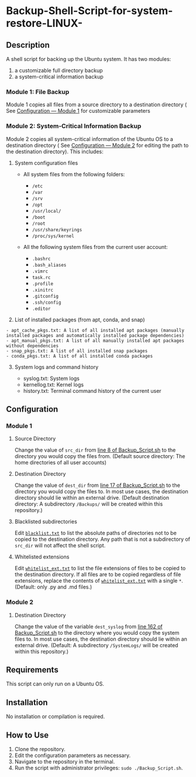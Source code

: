# Backup-Shell-Script-for-system-restore-LINUX-

## Description

A shell script for backing up the Ubuntu system. It has two modules:
1. a customizable full directory backup
2. a system-critical information backup


### Module 1: File Backup
Module 1 copies all files from a source directory to a destination directory ( See [Configuration — Module 1](#module-1) for customizable parameters

### Module 2: System-Critical Information Backup

Module 2 copies all system-critical information of the Ubuntu OS to a destination directory ( See [Configuration — Module 2](#module-2) for editing the path to the destination directory). This includes: 

1. System configuration files

     - All system files from the following folders:
     
        - `/etc`
        - `/var`
        - `/srv`
        - `/opt`
        - `/usr/local/`
        - `/boot`
        - `/root`
        - `/usr/share/keyrings`
        - `/proc/sys/kernel`
        
      - All the following system files from the current user account:
      
        - `.bashrc`
        - `.bash_aliases`
        - `.vimrc`
        - `task.rc`
        - `.profile`
        - `.xinitrc`
        - `.gitconfig`
        - `.ssh/config`
        - `.editor`
       
  2. List of installed packages (from apt, conda, and snap)

    - apt_cache_pkgs.txt: A list of all installed apt packages (manually installed packages and automatically installed package dependencies)
    - apt_manual_pkgs.txt: A list of all manually installed apt packages without dependencies
    - snap_pkgs.txt: A list of all installed snap packages
    - conda_pkgs.txt: A list of all installed conda packages
  
 3. System logs and command history
 
     - syslog.txt: System logs
     - kernellog.txt: Kernel logs
     - history.txt: Terminal command history of the current user
     
  ## Configuration
  
  ### Module 1

  1. Source Directory
     
     Change the value of `src_dir` from [line 8 of Backup_Script.sh](Backup_Script.sh#L8) to the directory you would copy the files from. (Default source directory: The home directories of all user accounts)
     
 2. Destination Directory
 
    Change the value of `dest_dir` from [line 17 of Backup_Script.sh](Backup_Script.sh#L17) to the directory you would copy the files to. In most use cases, the destination directory should lie within an external drive. (Default destination directory: A subdirectory `/Backups/` will be created within this repository.)
    
3. Blacklisted subdirectories

   Edit  [`blacklist.txt`](blacklist.txt) to list the absolute paths of directories not to be copied to the destination directory. Any path that is not a subdirectory of `src_dir` will not affect the shell script.
   
   
4. Whitelisted extensions

   Edit [`whitelist_ext.txt`](whitelist_ext.txt) to list the file extensions of files to be copied to the destination directory. If all files are to be copied regardless of file extensions, replace the contents of [`whitelist_ext.txt`](whitelist_ext.txt) with a single `*`. (Default: only .py and .md files.)
   
### Module 2

1. Destination Directory

   Change the value of the variable `dest_syslog` from [line 162 of Backup_Script.sh](Backup_Script.sh#L162) to the directory where you would copy the system files to. In most use cases, the destination directory should lie within an external drive. (Default: A subdirectory `/SystemLogs/` will be created within this repository.)
   
   
## Requirements

This script can only run on a Ubuntu OS.

## Installation

No installation or compilation is required.

## How to Use
1.	Clone the repository.
2.  Edit the configuration parameters as necessary.
3.	Navigate to the repository in the terminal.
4.	Run the script with administrator privileges: `sudo ./Backup_Script.sh`.







